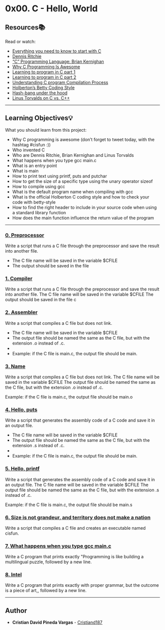 # 0x00. C - Hello, World

## Resources:books:
Read or watch:
* [Everything you need to know to start with C](https://intranet.hbtn.io/rltoken/JgP0ALD8CNZM19FLZQetMQ)
* [Dennis Ritchie](https://intranet.hbtn.io/rltoken/vY9KI1Ai38BUuydEfadtaA)
* [“C” Programming Language: Brian Kernighan](https://intranet.hbtn.io/rltoken/f5nVwIVoNRrnddbX-5h5rw)
* [Why C Programming Is Awesome](https://intranet.hbtn.io/rltoken/J7yAaPGVuPoJI4iP1DuIPw)
* [Learning to program in C part 1](https://intranet.hbtn.io/rltoken/AicyjqLinWdA9qxKsXBKjg)
* [Learning to program in C part 2](https://intranet.hbtn.io/rltoken/1qtDStnOrOjrVseFa3jngA)
* [Understanding C program Compilation Process](https://intranet.hbtn.io/rltoken/qM-SOqtf8ZnGxVtVWchAfg)
* [Holberton’s Betty Coding Style](https://intranet.hbtn.io/rltoken/8c-wkUvvmuA_d5s4ktmnEw)
* [Hash-bang under the hood](https://intranet.hbtn.io/rltoken/7oODGrfLgAJJzoCbfBap3Q)
* [Linus Torvalds on C vs. C++](https://intranet.hbtn.io/rltoken/8rYFkn82I0QlSygvC0u2Jw)

---
## Learning Objectives:bulb:
What you should learn from this project:

* Why C programming is awesome (don’t forget to tweet today, with the hashtag #cisfun :))
* Who invented C
* Who are Dennis Ritchie, Brian Kernighan and Linus Torvalds
* What happens when you type gcc main.c
* What is an entry point
* What is main
* How to print text using printf, puts and putchar
* How to get the size of a specific type using the unary operator sizeof
* How to compile using gcc
* What is the default program name when compiling with gcc
* What is the official Holberton C coding style and how to check your code with betty-style
* How to find the right header to include in your source code when using a standard library function
* How does the main function influence the return value of the program

---

### [0. Preprocessor](./0-preprocessor)
Write a script that runs a C file through the preprocessor and save the result into another file.
 * The C file name will be saved in the variable $CFILE
 * The output should be saved in the file 


### [1. Compiler](./1-compiler)
Write a script that runs a C file through the preprocessor and save the result into another file.
The C file name will be saved in the variable $CFILE
The output should be saved in the file c



### [2. Assembler](./2-assembler)
Write a script that compiles a C file but does not link.
 * The C file name will be saved in the variable $CFILE
 * The output file should be named the same as the C file, but with the extension .o instead of .c.
 * 
 * Example: if the C file is main.c, the output file should be main.


### [3. Name](./3-name)
Write a script that compiles a C file but does not link.
The C file name will be saved in the variable $CFILE
The output file should be named the same as the C file, but with the extension .o instead of .c.

Example: if the C file is main.c, the output file should be main.o



### [4. Hello, puts](./4-puts.c)
Write a script that generates the assembly code of a C code and save it in an output file.
 * The C file name will be saved in the variable $CFILE
 * The output file should be named the same as the C file, but with the extension .s instead of .c.
 * 
 * Example: if the C file is main.c, the output file should be main.


### [5. Hello, printf](./5-printf.c)
Write a script that generates the assembly code of a C code and save it in an output file.
The C file name will be saved in the variable $CFILE
The output file should be named the same as the C file, but with the extension .s instead of .c.

Example: if the C file is main.c, the output file should be main.s



### [6. Size is not grandeur, and territory does not make a nation](./6-size.c)
Write a script that compiles a C file and creates an executable named cisfun.


### [7. What happens when you type gcc main.c](./100-intel)
Write a C program that prints exactly "Programming is like building a multilingual puzzle, followed by a new line.


### [8. Intel](./101-quote.c)
Write a C program that prints exactly with proper grammar, but the outcome is a piece of art,, followed by a new line.


---

## Author
* **Cristian David Pineda Vargas** - [Cristiand187](https://github.com/Cristiand187)